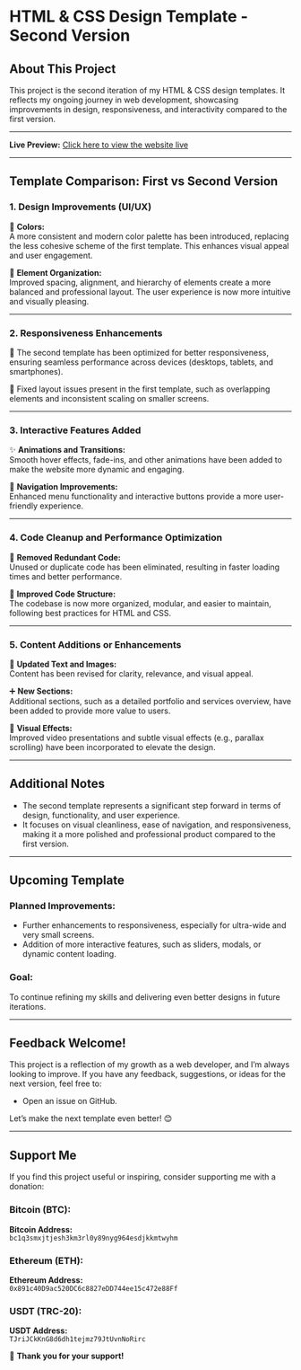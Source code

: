 # HTML &amp; CSS Design Template - Second Version

## About This Project
This project is the second iteration of my HTML & CSS design templates. It reflects my ongoing journey in web development, showcasing improvements in design, responsiveness, and interactivity compared to the first version.

---

**Live Preview:** [Click here to view the website live](https://djabouex.github.io/HTML_CSS_Second_Template/)

---

## Template Comparison: First vs Second Version

### 1. **Design Improvements (UI/UX)**
🎨 **Colors:**  
A more consistent and modern color palette has been introduced, replacing the less cohesive scheme of the first template. This enhances visual appeal and user engagement.

📐 **Element Organization:**  
Improved spacing, alignment, and hierarchy of elements create a more balanced and professional layout. The user experience is now more intuitive and visually pleasing.

---

### 2. **Responsiveness Enhancements**
📱 The second template has been optimized for better responsiveness, ensuring seamless performance across devices (desktops, tablets, and smartphones).

🔧 Fixed layout issues present in the first template, such as overlapping elements and inconsistent scaling on smaller screens.

---

### 3. **Interactive Features Added**
✨ **Animations and Transitions:**  
Smooth hover effects, fade-ins, and other animations have been added to make the website more dynamic and engaging.

🚀 **Navigation Improvements:**  
Enhanced menu functionality and interactive buttons provide a more user-friendly experience.

---

### 4. **Code Cleanup and Performance Optimization**
🧹 **Removed Redundant Code:**  
Unused or duplicate code has been eliminated, resulting in faster loading times and better performance.

📂 **Improved Code Structure:**  
The codebase is now more organized, modular, and easier to maintain, following best practices for HTML and CSS.

---

### 5. **Content Additions or Enhancements**
📝 **Updated Text and Images:**  
Content has been revised for clarity, relevance, and visual appeal.

➕ **New Sections:**  
Additional sections, such as a detailed portfolio and services overview, have been added to provide more value to users.

🎥 **Visual Effects:**  
Improved video presentations and subtle visual effects (e.g., parallax scrolling) have been incorporated to elevate the design.

---

## Additional Notes
- The second template represents a significant step forward in terms of design, functionality, and user experience.
- It focuses on visual cleanliness, ease of navigation, and responsiveness, making it a more polished and professional product compared to the first version.

---

## Upcoming Template
### Planned Improvements:
- Further enhancements to responsiveness, especially for ultra-wide and very small screens.
- Addition of more interactive features, such as sliders, modals, or dynamic content loading.

### Goal:
To continue refining my skills and delivering even better designs in future iterations.

---

## Feedback Welcome!
This project is a reflection of my growth as a web developer, and I’m always looking to improve. If you have any feedback, suggestions, or ideas for the next version, feel free to:

- Open an issue on GitHub.

Let’s make the next template even better! 😊

---

## Support Me
If you find this project useful or inspiring, consider supporting me with a donation:

### Bitcoin (BTC):
**Bitcoin Address:**  
`bc1q3smxjtjesh3km3rl0y89nyg964esdjkkmtwyhm`  

### Ethereum (ETH):
**Ethereum Address:**  
`0x891c40D9ac520DC6c8827eDD744ee15c472e88Ff`  

### USDT (TRC-20):
**USDT Address:**  
`TJriJCkKnG8d6dh1tejmz79JtUvnNoRirc` 

💖 **Thank you for your support!**
